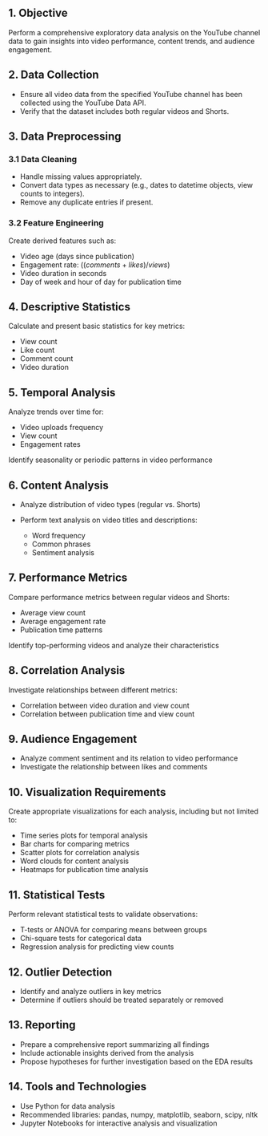 ## 1. Objective
Perform a comprehensive exploratory data analysis on the YouTube channel data to gain insights into video performance, content trends, and audience engagement.
## 2. Data Collection

- Ensure all video data from the specified YouTube channel has been collected using the YouTube Data API.
- Verify that the dataset includes both regular videos and Shorts.

## 3. Data Preprocessing
### 3.1 Data Cleaning

- Handle missing values appropriately.
- Convert data types as necessary (e.g., dates to datetime objects, view counts to integers).
- Remove any duplicate entries if present.

### 3.2 Feature Engineering

Create derived features such as:
- Video age (days since publication)
- Engagement rate: $((comments + likes) / views)$
- Video duration in seconds
- Day of week and hour of day for publication time

## 4. Descriptive Statistics

Calculate and present basic statistics for key metrics:

- View count
- Like count
- Comment count
- Video duration

## 5. Temporal Analysis

Analyze trends over time for:

- Video uploads frequency
- View count
- Engagement rates

Identify seasonality or periodic patterns in video performance

## 6. Content Analysis

- Analyze distribution of video types (regular vs. Shorts)
- Perform text analysis on video titles and descriptions:

    - Word frequency
    - Common phrases
    - Sentiment analysis

## 7. Performance Metrics

Compare performance metrics between regular videos and Shorts:

- Average view count
- Average engagement rate
- Publication time patterns

Identify top-performing videos and analyze their characteristics

## 8. Correlation Analysis

Investigate relationships between different metrics:

- Correlation between video duration and view count
- Correlation between publication time and view count

## 9. Audience Engagement

- Analyze comment sentiment and its relation to video performance
- Investigate the relationship between likes and comments

## 10. Visualization Requirements

Create appropriate visualizations for each analysis, including but not limited to:

- Time series plots for temporal analysis
- Bar charts for comparing metrics
- Scatter plots for correlation analysis
- Word clouds for content analysis
- Heatmaps for publication time analysis

## 11. Statistical Tests

Perform relevant statistical tests to validate observations:

- T-tests or ANOVA for comparing means between groups
- Chi-square tests for categorical data
- Regression analysis for predicting view counts

## 12. Outlier Detection

- Identify and analyze outliers in key metrics
- Determine if outliers should be treated separately or removed

## 13. Reporting

- Prepare a comprehensive report summarizing all findings
- Include actionable insights derived from the analysis
- Propose hypotheses for further investigation based on the EDA results

## 14. Tools and Technologies

- Use Python for data analysis
- Recommended libraries: pandas, numpy, matplotlib, seaborn, scipy, nltk
- Jupyter Notebooks for interactive analysis and visualization